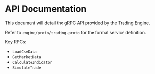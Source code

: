 # API Documentation

This document will detail the gRPC API provided by the Trading Engine.

Refer to `engine/proto/trading.proto` for the formal service definition.

Key RPCs:
- `LoadCsvData`
- `GetMarketData`
- `CalculateIndicator`
- `SimulateTrade`
